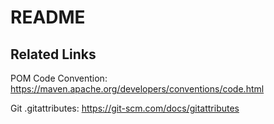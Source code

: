 # README #

## Related Links

POM Code Convention: https://maven.apache.org/developers/conventions/code.html

Git .gitattributes: https://git-scm.com/docs/gitattributes
